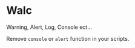 # Walc
Warning, Alert, Log, Console ect...

Remove ```console``` or ```alert``` function in your scripts.

